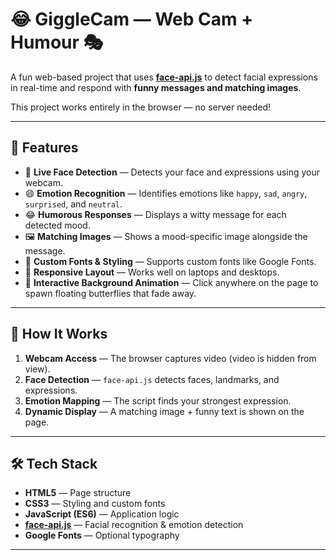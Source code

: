 # 😂 GiggleCam — Web Cam + Humour 🎭

A fun web-based project that uses **[face-api.js](https://github.com/justadudewhohacks/face-api.js)** to detect facial expressions in real-time and respond with **funny messages and matching images**.

This project works entirely in the browser — no server needed!

---

## 🚀 Features

- 🎥 **Live Face Detection** — Detects your face and expressions using your webcam.
- 😄 **Emotion Recognition** — Identifies emotions like `happy`, `sad`, `angry`, `surprised`, and `neutral`.
- 😂 **Humorous Responses** — Displays a witty message for each detected mood.
- 🖼 **Matching Images** — Shows a mood-specific image alongside the message.
- 🎨 **Custom Fonts & Styling** — Supports custom fonts like Google Fonts.
- 📱 **Responsive Layout** — Works well on laptops and desktops.
- 🦋 **Interactive Background Animation** — Click anywhere on the page to spawn floating butterflies that fade away.
---

## 📸 How It Works

1. **Webcam Access** — The browser captures video (video is hidden from view).
2. **Face Detection** — `face-api.js` detects faces, landmarks, and expressions.
3. **Emotion Mapping** — The script finds your strongest expression.
4. **Dynamic Display** — A matching image + funny text is shown on the page.

---

## 🛠 Tech Stack

- **HTML5** — Page structure
- **CSS3** — Styling and custom fonts
- **JavaScript (ES6)** — Application logic
- **[face-api.js](https://github.com/justadudewhohacks/face-api.js)** — Facial recognition & emotion detection
- **Google Fonts** — Optional typography

---


